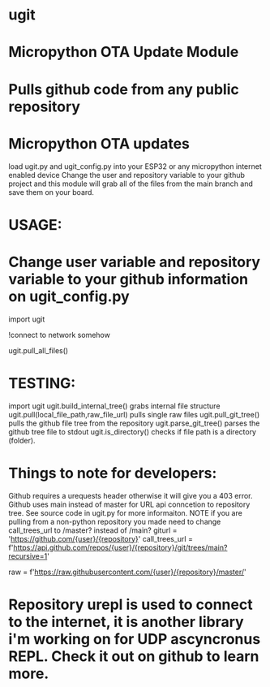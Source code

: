 # ugit

# Micropython OTA Update Module
# Pulls github code from any public repository

# Micropython OTA updates
load ugit.py and ugit_config.py into your ESP32 or any micropython internet enabled device
Change the user and repository variable to your github project
and this module will grab all of the files from the main branch and save them on your board.

# USAGE:
# Change user variable and repository variable to your github information on ugit_config.py
import ugit

!connect to network somehow

ugit.pull_all_files()

# TESTING:
import ugit
ugit.build_internal_tree() grabs internal file structure
ugit.pull(local_file_path,raw_file_url) pulls single raw files
ugit.pull_git_tree() pulls the github file tree from the repository
ugit.parse_git_tree() parses the github tree file to stdout
ugit.is_directory() checks if file path is a directory (folder).

# Things to note for developers:
Github requires a urequests header otherwise it will give you a 403 error.
Github uses main instead of master for URL api conncetion to repository tree. See source code in ugit.py for more informaiton.
  NOTE if you are pulling from a non-python repository you made need to change call_trees_url to /master? instead of /main? 
  giturl = 'https://github.com/{user}/{repository}'
  call_trees_url = f'https://api.github.com/repos/{user}/{repository}/git/trees/main?recursive=1'
 
  raw = f'https://raw.githubusercontent.com/{user}/{repository}/master/'

# Repository urepl is used to connect to the internet, it is another library i'm working on for UDP ascyncronus REPL. Check it out on github to learn more.
